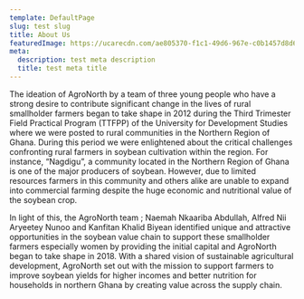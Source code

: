 ```yaml
---
template: DefaultPage
slug: test slug
title: About Us
featuredImage: https://ucarecdn.com/ae805370-f1c1-49d6-967e-c0b1457d8d66/
meta:
  description: test meta description
  title: test meta title
---
```



The ideation of AgroNorth by a team of three young people who have a strong desire to contribute significant change in the lives of rural smallholder farmers began to take shape in 2012 during the Third Trimester Field Practical Program (TTFPP) of the University for Development Studies where we were posted to rural communities in the Northern Region of Ghana. During this period we were enlightened about the critical challenges confronting rural farmers in soybean cultivation within the region. For instance, “Nagdigu”, a community located in the Northern Region of Ghana is one of the major producers of soybean. However, due to limited resources farmers in this community and others alike are unable to expand into commercial farming despite the huge economic and nutritional value of the soybean crop.

In light of this, the AgroNorth team ; Naemah Nkaariba Abdullah, Alfred Nii Aryeetey Nunoo and Kanfitan Khalid Biyean identified unique and attractive opportunities in the soybean value chain to support these smallholder farmers especially women by providing the initial capital and AgroNorth began to take shape in 2018. With a shared vision of sustainable agricultural development, AgroNorth set out with the mission to support farmers to improve soybean yields for higher incomes and better nutrition for households in northern Ghana by creating value across the supply chain.
